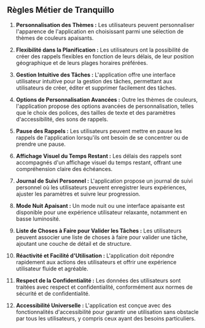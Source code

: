 ## Règles Métier de Tranquillo

1. **Personnalisation des Thèmes :** Les utilisateurs peuvent personnaliser l'apparence de l'application en choisissant parmi une sélection de thèmes de couleurs apaisants.

2. **Flexibilité dans la Planification :** Les utilisateurs ont la possibilité de créer des rappels flexibles en fonction de leurs délais, de leur position géographique et de leurs plages horaires préférées.

3. **Gestion Intuitive des Tâches :** L'application offre une interface utilisateur intuitive pour la gestion des tâches, permettant aux utilisateurs de créer, éditer et supprimer facilement des tâches.

4. **Options de Personnalisation Avancées :** Outre les thèmes de couleurs, l'application propose des options avancées de personnalisation, telles que le choix des polices, des tailles de texte et des paramètres d'accessibilité, des sons de rappels.

5. **Pause des Rappels :** Les utilisateurs peuvent mettre en pause les rappels de l'application lorsqu'ils ont besoin de se concentrer ou de prendre une pause.

6. **Affichage Visuel du Temps Restant :** Les délais des rappels sont accompagnés d'un affichage visuel du temps restant, offrant une compréhension claire des échéances.

7. **Journal de Suivi Personnel :** L'application propose un journal de suivi personnel où les utilisateurs peuvent enregistrer leurs expériences, ajuster les paramètres et suivre leur progression.

8. **Mode Nuit Apaisant :** Un mode nuit ou une interface apaisante est disponible pour une expérience utilisateur relaxante, notamment en basse luminosité.

9. **Liste de Choses à Faire pour Valider les Tâches :** Les utilisateurs peuvent associer une liste de choses à faire pour valider une tâche, ajoutant une couche de détail et de structure.

10. **Réactivité et Facilité d'Utilisation :** L'application doit répondre rapidement aux actions des utilisateurs et offrir une expérience utilisateur fluide et agréable.

11. **Respect de la Confidentialité :** Les données des utilisateurs sont traitées avec respect et confidentialité, conformément aux normes de sécurité et de confidentialité.

12. **Accessibilité Universelle :** L'application est conçue avec des fonctionnalités d'accessibilité pour garantir une utilisation sans obstacle par tous les utilisateurs, y compris ceux ayant des besoins particuliers.
